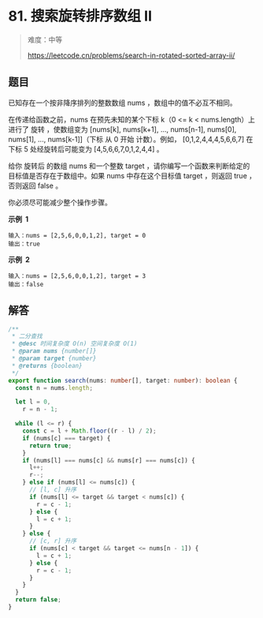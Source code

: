 # 81. 搜索旋转排序数组 II

> 难度：中等
>
> https://leetcode.cn/problems/search-in-rotated-sorted-array-ii/

## 题目

已知存在一个按非降序排列的整数数组 nums ，数组中的值不必互不相同。

在传递给函数之前，nums 在预先未知的某个下标 k（0 <= k < nums.length）上进行了 旋转 ，使数组变为 [nums[k], nums[k+1], ..., nums[n-1], nums[0], nums[1], ..., nums[k-1]]（下标 从 0 开始 计数）。例如， [0,1,2,4,4,4,5,6,6,7] 在下标 5 处经旋转后可能变为 [4,5,6,6,7,0,1,2,4,4] 。

给你 旋转后 的数组 nums 和一个整数 target ，请你编写一个函数来判断给定的目标值是否存在于数组中。如果 nums 中存在这个目标值 target ，则返回 true ，否则返回 false 。

你必须尽可能减少整个操作步骤。

**示例  1**

```
输入：nums = [2,5,6,0,0,1,2], target = 0
输出：true
```

**示例  2**

```
输入：nums = [2,5,6,0,0,1,2], target = 3
输出：false
```

## 解答

```typescript
/**
 * 二分查找
 * @desc 时间复杂度 O(n) 空间复杂度 O(1)
 * @param nums {number[]}
 * @param target {number}
 * @returns {boolean}
 */
export function search(nums: number[], target: number): boolean {
  const n = nums.length;

  let l = 0,
    r = n - 1;

  while (l <= r) {
    const c = l + Math.floor((r - l) / 2);
    if (nums[c] === target) {
      return true;
    }
    if (nums[l] === nums[c] && nums[r] === nums[c]) {
      l++;
      r--;
    } else if (nums[l] <= nums[c]) {
      // [l, c] 升序
      if (nums[l] <= target && target < nums[c]) {
        r = c - 1;
      } else {
        l = c + 1;
      }
    } else {
      // [c, r] 升序
      if (nums[c] < target && target <= nums[n - 1]) {
        l = c + 1;
      } else {
        r = c - 1;
      }
    }
  }
  return false;
}
```
